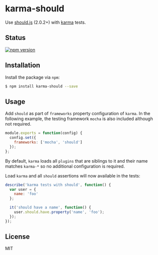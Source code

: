 
# karma-should

Use [should.js](https://github.com/shouldjs/should.js) (2.0.2+) with [karma](http://karma-runner.github.io) tests.

## Status

[![npm version][npm-image]][npm-url]

## Installation

Install the package via `npm`:

```bash
$ npm install karma-should --save
```

## Usage

Add `should` as part of `frameworks` property configuration of `karma`. In the following example, the testing framework `mocha` is also included although not required.

```js
module.exports = function(config) {
  config.set({
    frameworks: ['mocha', 'should']
  });
};
```

By default, `karma` loads all `plugins` that are siblings to it and their name matches `karma-*` so no additional configuration is required.

Load `karma` and all `should` assertions will now available in the tests:

```js
describe('karma tests with should', function() {
  var user = {
    name: 'foo'
  };

  it('should have a name', function() {
    user.should.have.property('name', 'foo');
  });
});
```

## License

MIT

[npm-image]: https://img.shields.io/npm/v/karma-should.svg?style=flat-square
[npm-url]: https://npmjs.org/package/karma-should
